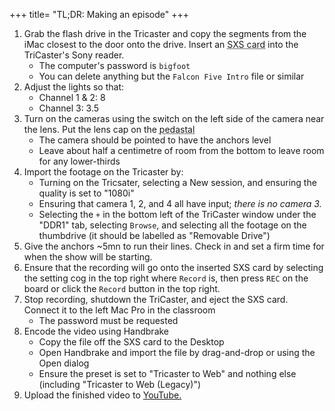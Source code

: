 +++
title= "TL;DR: Making an episode"
+++

1. Grab the flash drive in the Tricaster and copy the segments from the iMac closest to the door onto the drive. Insert an <abbr title="glorified SD card">SXS card</abbr> into the TriCaster's Sony reader.
    - The computer's password is `bigfoot`
    - You can delete anything but the `Falcon Five Intro` file or similar
2. Adjust the lights so that:
    - Channel 1 & 2: 8
    - Channel 3: 3.5
3. Turn on the cameras using the switch on the left side of the camera near the lens. Put the lens cap on the <abbr title="tripod with wheels">pedastal</abbr>
    - The camera should be pointed to have the anchors level
    - Leave about half a centimetre of room from the bottom to leave room for any lower-thirds
4. Import the footage on the Tricaster by:
    - Turning on the Tricsater, selecting a New session, and ensuring the quality is set to "1080i"
    - Ensuring that camera 1, 2, and 4 all have input; *there is no camera 3.*
    - Selecting the `+` in the bottom left of the TriCaster window under the "DDR1" tab, selecting `Browse`, and selecting all the footage on the thumbdrive (it should be labelled as "Removable Drive")
5. Give the anchors ~5mn to run their lines. Check in and set a firm time for when the show will be starting.
6. Ensure that the recording will go onto the inserted SXS card by selecting the setting cog in the top right where `Record` is, then press `REC` on the board or click the `Record` button in the top right.
8. Stop recording, shutdown the TriCaster, and eject the SXS card. Connect it to the left Mac Pro in the classroom
    - The password must be requested
9. Encode the video using Handbrake
    - Copy the file off the SXS card to the Desktop
    - Open Handbrake and import the file by drag-and-drop or using the Open dialog
    - Ensure the preset is set to "Tricaster to Web" and nothing else (including "Tricaster to Web (Legacy)")
10. Upload the finished video to [YouTube.](https://youtube.com/upload) 
